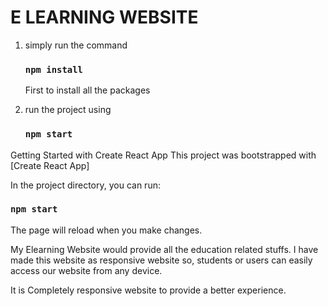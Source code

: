# E LEARNING WEBSITE
1. simply run the command 
   ### `npm install` 
   First to install all the packages
   
2. run the project using 
   ### `npm start`
   
Getting Started with Create React App 
This project was bootstrapped with [Create React App]

In the project directory, you can run:
### `npm start`

The page will reload when you make changes.

My Elearning Website would provide all the education related stuffs. 
I have made this website as responsive website so, students or users can easily access our website from any device.

It is Completely responsive website to provide a better experience.
